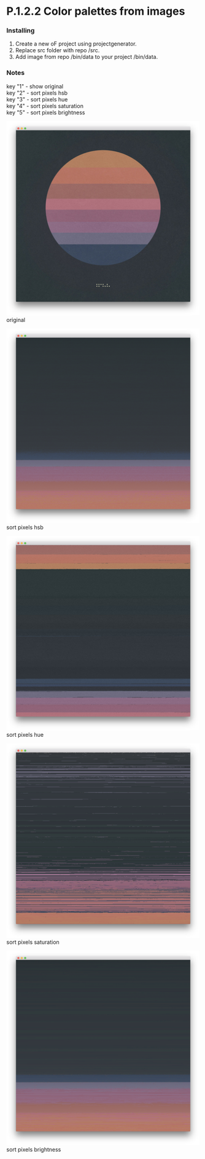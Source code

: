 # P.1.2.2 Color palettes from images
### Installing

1. Create a new oF project using projectgenerator. 
2. Replace src folder with repo /src.
3. Add image from repo /bin/data to your project /bin/data.

### Notes
key "1" - show original  
key "2" - sort pixels hsb  
key "3" - sort pixels hue  
key "4" - sort pixels saturation  
key "5" - sort pixels brightness  

![project screenshot](https://raw.githubusercontent.com/barrylachapelle/oFGenerativeDesign/master/img/p122/1.png)
original

![project screenshot](https://raw.githubusercontent.com/barrylachapelle/oFGenerativeDesign/master/img/p122/2.png)
sort pixels hsb

![project screenshot](https://raw.githubusercontent.com/barrylachapelle/oFGenerativeDesign/master/img/p122/3.png)
sort pixels hue

![project screenshot](https://raw.githubusercontent.com/barrylachapelle/oFGenerativeDesign/master/img/p122/4.png)
sort pixels saturation

![project screenshot](https://raw.githubusercontent.com/barrylachapelle/oFGenerativeDesign/master/img/p122/5.png)
sort pixels brightness
